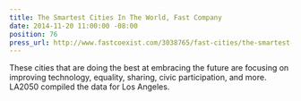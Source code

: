 ```yaml
---
title: The Smartest Cities In The World, Fast Company
date: 2014-11-20 11:00:00 -08:00
position: 76
press_url: http://www.fastcoexist.com/3038765/fast-cities/the-smartest-cities-in-the-world
---
```


These cities that are doing the best at embracing the future are focusing on improving technology, equality, sharing, civic participation, and more. LA2050 compiled the data for Los Angeles.

